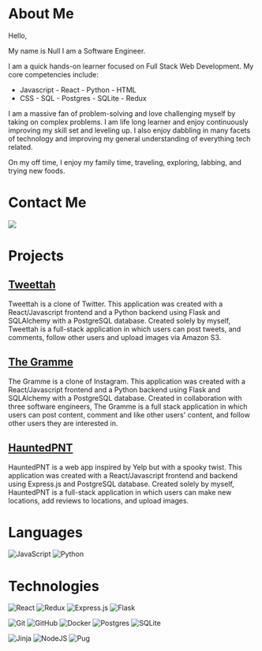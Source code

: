# About Me
Hello,

My name is Null I am a Software Engineer.

I am a quick hands-on learner focused on Full Stack Web Development. My core competencies include:
- Javascript - React - Python - HTML
- CSS - SQL - Postgres - SQLite - Redux

I am a massive fan of problem-solving and love challenging myself by taking on complex problems. I am life long learner and enjoy continuously improving my skill set and leveling up. I also enjoy dabbling in many facets of technology and improving my general understanding of everything tech related.

On my off time, I enjoy my family time, traveling, exploring, labbing, and trying new foods.


# Contact Me

[<img src='https://img.shields.io/badge/linkedin-%230077B5.svg?style=for-the-badge&logo=linkedin&logoColor=white' />](https://www.linkedin.com/in/jon-aguilar/)

# Projects

## [Tweettah](https://tweettah.herokuapp.com)

Tweettah is a clone of Twitter. This application was created with a React/Javascript frontend and a Python backend using Flask and SQLAlchemy with a PostgreSQL database. Created solely by myself, Tweettah is a full-stack application in which users can post tweets, and comments, follow other users and upload images via Amazon S3.

## [The Gramme](https://the-gramme.herokuapp.com/)

The Gramme is a clone of Instagram. This application was created with a React/Javascript frontend and a Python backend using Flask and SQLAlchemy with a PostgreSQL database. Created in collaboration with three software engineers, The Gramme is a full stack application in which users can post content, comment and like other users' content, and follow other users they are interested in.

## [HauntedPNT](https://hauntedpnt.herokuapp.com/)

HauntedPNT is a web app inspired by Yelp but with a spooky twist. This application was created with a React/Javascript frontend and backend using Express.js and PostgreSQL database. Created solely by myself, HauntedPNT is a full-stack application in which users can make new locations, add reviews to locations, and upload images.
 
# Languages

![JavaScript](https://img.shields.io/badge/javascript-%23323330.svg?style=for-the-badge&logo=javascript&logoColor=%23F7DF1E) ![Python](https://img.shields.io/badge/python-3670A0?style=for-the-badge&logo=python&logoColor=ffdd54)

# Technologies

![React](https://img.shields.io/badge/react-%2320232a.svg?style=for-the-badge&logo=react&logoColor=%2361DAFB) ![Redux](https://img.shields.io/badge/redux-%23593d88.svg?style=for-the-badge&logo=redux&logoColor=white) ![Express.js](https://img.shields.io/badge/express.js-%23404d59.svg?style=for-the-badge&logo=express&logoColor=%2361DAFB) ![Flask](https://img.shields.io/badge/flask-%23000.svg?style=for-the-badge&logo=flask&logoColor=white)

![Git](https://img.shields.io/badge/git-%23F05033.svg?style=for-the-badge&logo=git&logoColor=white) ![GitHub](https://img.shields.io/badge/github-%23121011.svg?style=for-the-badge&logo=github&logoColor=white)
![Docker](https://img.shields.io/badge/docker-%230db7ed.svg?style=for-the-badge&logo=docker&logoColor=white)
![Postgres](https://img.shields.io/badge/postgres-%23316192.svg?style=for-the-badge&logo=postgresql&logoColor=white) ![SQLite](https://img.shields.io/badge/sqlite-%2307405e.svg?style=for-the-badge&logo=sqlite&logoColor=white)

![Jinja](https://img.shields.io/badge/jinja-white.svg?style=for-the-badge&logo=jinja&logoColor=black) ![NodeJS](https://img.shields.io/badge/node.js-6DA55F?style=for-the-badge&logo=node.js&logoColor=white) ![Pug](https://img.shields.io/badge/Pug-FFF?style=for-the-badge&logo=pug&logoColor=A86454)

<!--
**nullgar/Nullgar** is a ✨ _special_ ✨ repository because its `README.md` (this file) appears on your GitHub profile.

Here are some ideas to get you started:

- 🔭 I’m currently working on ...
- 🌱 I’m currently learning ...
- 👯 I’m looking to collaborate on ...
- 🤔 I’m looking for help with ...
- 💬 Ask me about ...
- 📫 How to reach me: ...
- 😄 Pronouns: ...
- ⚡ Fun fact: ...
-->
